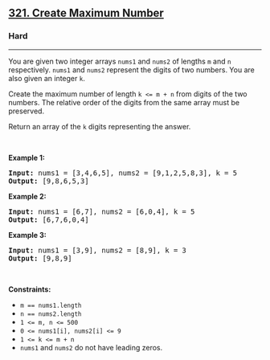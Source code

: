 <h2><a href="https://leetcode.com/problems/create-maximum-number/?envType=problem-list-v2&envId=greedy">321. Create Maximum Number</a></h2><h3>Hard</h3><hr><p>You are given two integer arrays <code>nums1</code> and <code>nums2</code> of lengths <code>m</code> and <code>n</code> respectively. <code>nums1</code> and <code>nums2</code> represent the digits of two numbers. You are also given an integer <code>k</code>.</p>

<p>Create the maximum number of length <code>k &lt;= m + n</code> from digits of the two numbers. The relative order of the digits from the same array must be preserved.</p>

<p>Return an array of the <code>k</code> digits representing the answer.</p>

<p>&nbsp;</p>
<p><strong class="example">Example 1:</strong></p>

<pre>
<strong>Input:</strong> nums1 = [3,4,6,5], nums2 = [9,1,2,5,8,3], k = 5
<strong>Output:</strong> [9,8,6,5,3]
</pre>

<p><strong class="example">Example 2:</strong></p>

<pre>
<strong>Input:</strong> nums1 = [6,7], nums2 = [6,0,4], k = 5
<strong>Output:</strong> [6,7,6,0,4]
</pre>

<p><strong class="example">Example 3:</strong></p>

<pre>
<strong>Input:</strong> nums1 = [3,9], nums2 = [8,9], k = 3
<strong>Output:</strong> [9,8,9]
</pre>

<p>&nbsp;</p>
<p><strong>Constraints:</strong></p>

<ul>
	<li><code>m == nums1.length</code></li>
	<li><code>n == nums2.length</code></li>
	<li><code>1 &lt;= m, n &lt;= 500</code></li>
	<li><code>0 &lt;= nums1[i], nums2[i] &lt;= 9</code></li>
	<li><code>1 &lt;= k &lt;= m + n</code></li>
	<li><code>nums1</code> and <code>nums2</code> do not have leading zeros.</li>
</ul>
